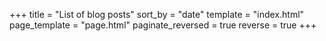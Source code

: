+++
title = "List of blog posts"
sort_by = "date"
template = "index.html"
page_template = "page.html"
paginate_reversed = true
reverse = true
+++
